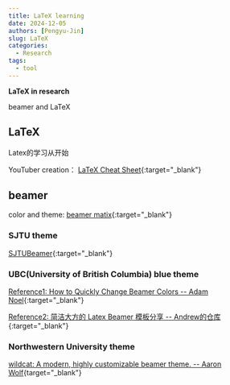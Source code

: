 ```yaml
---
title: LaTeX learning
date: 2024-12-05
authors: [Pengyu-Jin]
slug: LaTeX
categories:
  - Research
tags:
  - tool
---
```


**LaTeX in research**

beamer and LaTeX

<!-- more -->

## LaTeX
Latex的学习从[]()开始

YouTuber creation： [LaTeX Cheat Sheet](https://www.newthinktank.com/2019/01/latex-tutorial/){:target="_blank"}



## beamer

color and theme: [beamer matix](https://mpetroff.net/files/beamer-theme-matrix/){:target="_blank"}

### SJTU theme

[SJTUBeamer](https://github.com/sjtug/SJTUBeamer){:target="_blank"}

### UBC(University of British Columbia) blue theme

[Reference1: How to Quickly Change Beamer Colors -- Adam Noel](https://ramblingacademic.com/2015/12/08/how-to-quickly-overhaul-beamer-colors/#more-2470){:target="_blank"}

[Reference2: 简洁大方的 Latex Beamer 模板分享 -- Andrew的仓库](https://mp.weixin.qq.com/s/mOrMdd_mV6sKzgiVpLJoHg){:target="_blank"}

### Northwestern University theme

[wildcat: A modern, highly customizable beamer theme. -- Aaron Wolf](https://github.com/aarondwolf/wildcat){target="_blank"}

